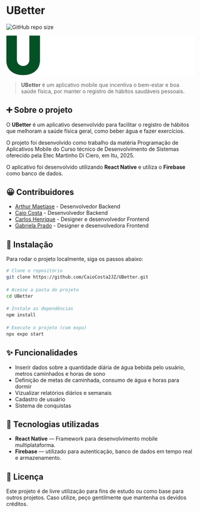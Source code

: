 # UBetter

![GitHub repo size](https://img.shields.io/github/repo-size/CaioCosta2JZ/UBetter?style=for-the-badge)

<img src="./assets/UBetter.png" alt="Imagem do aplicativo">

> **UBetter** é um aplicativo mobile que incentiva o bem-estar e boa saúde física, por manter o registro de hábitos saudáveis pessoais.

## ➕ Sobre o projeto

O **UBetter** é um aplicativo desenvolvido para facilitar o registro de hábitos que melhoram a saúde física geral, como beber água e fazer exercícios.  

O projeto foi desenvolvido como trabalho da matéria Programação de Aplicativos Mobile do Curso técnico de Desenvolvimento de Sistemas oferecido pela Etec Martinho Di Ciero, em Itu, 2025.  

O aplicativo foi desenvolvido utilizando **React Native** e utiliza o **Firebase** como banco de dados.

## 😀 Contribuidores

* [Arthur Maetiase](https://github.com/ArthurMaetiase) - Desenvolvedor Backend
* [Caio Costa](https://github.com/CaioCosta2JZ) - Desenvolvedor Backend
* [Carlos Henrique](https://github.com/CarlosMattei) - Designer e desenvolvedor Frontend
* [Gabriela Prado](https://github.com/Gabrielachp) - Designer e desenvolvedora Frontend

## 🚀 Instalação

Para rodar o projeto localmente, siga os passos abaixo:

```bash
# Clone o repositório
git clone https://github.com/CaioCosta2JZ/UBetter.git

# Acesse a pasta do projeto
cd UBetter

# Instale as dependências
npm install

# Execute o projeto (com expo)
npx expo start
```

## ✨ Funcionalidades

-  Inserir dados sobre a quantidade diária de água bebida pelo usuário, metros caminhados e horas de sono
-  Definição de metas de caminhada, consumo de água e horas para dormir
-  Vizualizar relatórios diários e semanais
-  Cadastro de usuário
-  Sistema de conquistas

## 🔧 Tecnologias utilizadas

- **React Native** — Framework para desenvolvimento mobile multiplataforma.
- **Firebase** — utilizado para autenticação, banco de dados em tempo real e armazenamento.

## 📝 Licença

Este projeto é de livre utilização para fins de estudo ou como base para outros projetos. Caso utilize, peço gentilmente que mantenha os devidos créditos.
